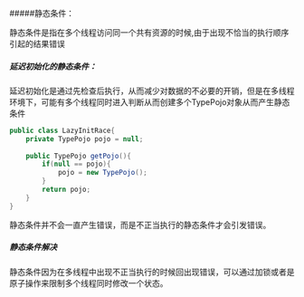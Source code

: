 #####静态条件：

静态条件是指在多个线程访问同一个共有资源的时候,由于出现不恰当的执行顺序引起的结果错误

##### 延迟初始化的静态条件：

延迟初始化是通过先检查后执行，从而减少对数据的不必要的开销，但是在多线程环境下，可能有多个线程同时进入判断从而创建多个TypePojo对象从而产生静态条件

```java
public class LazyInitRace{
    private TypePojo pojo = null;
    
    public TypePojo getPojo(){
        if(null == pojo){
            pojo = new TypePojo();
        }
        return pojo;
    }
}
```

静态条件并不会一直产生错误，而是不正当执行的静态条件才会引发错误。

##### 静态条件解决

静态条件因为在多线程中出现不正当执行的时候回出现错误，可以通过加锁或者是原子操作来限制多个线程同时修改一个状态。





























